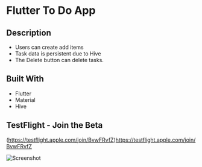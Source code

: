 # Flutter To Do App

## Description
* Users can create add items
* Task data is persistent due to Hive 
* The Delete button can delete tasks.


## Built With
* Flutter
* Material
* Hive 


## TestFlight - Join the Beta
(https://testflight.apple.com/join/BvwFRvfZ)https://testflight.apple.com/join/BvwFRvfZ

![Screenshot](https://i.imgur.com/tZSr2Ew.png)

